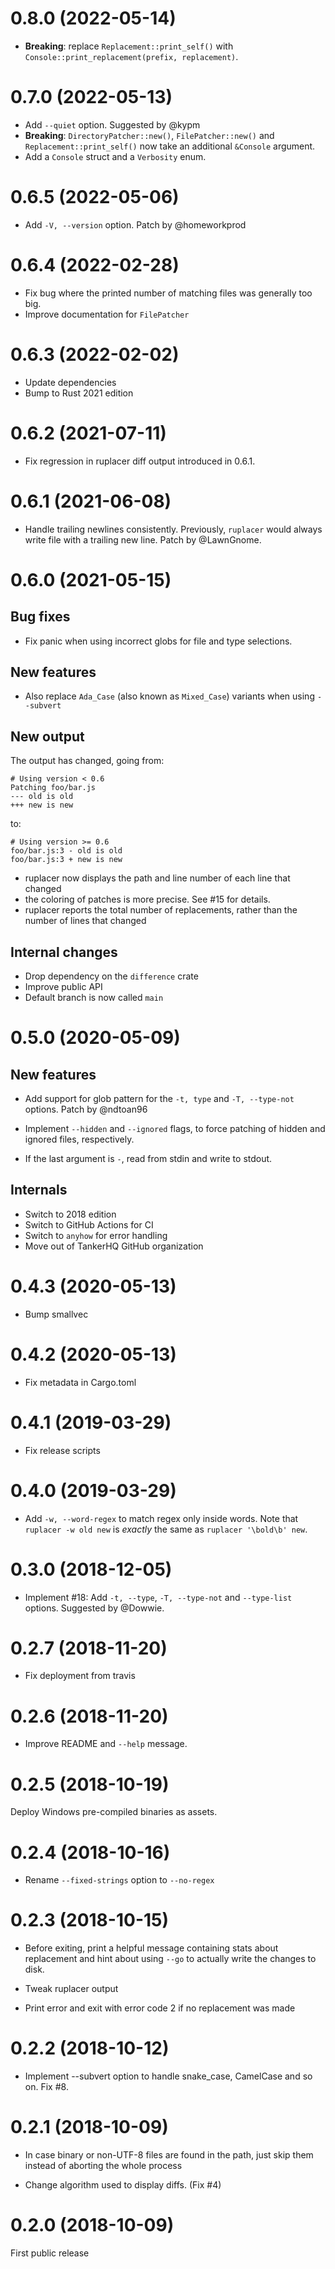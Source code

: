 # 0.8.0 (2022-05-14)

* **Breaking**: replace ``Replacement::print_self()`` with ``Console::print_replacement(prefix, replacement)``.


# 0.7.0 (2022-05-13)

* Add `--quiet` option. Suggested by @kypm
* **Breaking**: `DirectoryPatcher::new()`, `FilePatcher::new()` and
  `Replacement::print_self()` now take an additional `&Console`
  argument.
* Add a `Console` struct and a `Verbosity` enum.

# 0.6.5 (2022-05-06)

* Add `-V, --version` option. Patch by @homeworkprod

# 0.6.4 (2022-02-28)

* Fix bug where the printed number of matching files was generally too big.
* Improve documentation for `FilePatcher`

# 0.6.3 (2022-02-02)

* Update dependencies
* Bump to Rust 2021 edition

# 0.6.2 (2021-07-11)

* Fix regression in ruplacer diff output introduced in 0.6.1.

# 0.6.1 (2021-06-08)

* Handle trailing newlines consistently. Previously, `ruplacer` would
  always write file with a trailing new line. Patch by @LawnGnome.

# 0.6.0 (2021-05-15)

## Bug fixes

* Fix panic when using incorrect globs for file and type selections.

## New features

* Also replace `Ada_Case` (also known as `Mixed_Case`) variants when using `--subvert`

## New output

The output has changed, going from:
```
# Using version < 0.6
Patching foo/bar.js
--- old is old
+++ new is new
```

to:

```
# Using version >= 0.6
foo/bar.js:3 - old is old
foo/bar.js:3 + new is new
```
* ruplacer now displays the path and line number of each line that changed
* the coloring of patches is more precise. See #15 for details.
* ruplacer reports the total number of replacements, rather than the
  number of lines that changed

## Internal changes

* Drop dependency on the `difference` crate
* Improve public API
* Default branch is now called `main`

# 0.5.0 (2020-05-09)

## New features


* Add support for glob pattern for the `-t, type` and `-T, --type-not`
  options. Patch by @ndtoan96

* Implement `--hidden` and `--ignored` flags, to force patching of
  hidden and ignored files, respectively.

* If the last argument is `-`, read from stdin and write to stdout.

## Internals

* Switch to 2018 edition
* Switch to GitHub Actions for CI
* Switch to `anyhow` for error handling
* Move out of TankerHQ GitHub organization

# 0.4.3 (2020-05-13)

* Bump smallvec

# 0.4.2 (2020-05-13)

* Fix metadata in Cargo.toml

# 0.4.1 (2019-03-29)

* Fix release scripts

# 0.4.0 (2019-03-29)

* Add `-w, --word-regex` to match regex only inside words. Note that
  `ruplacer -w old new` is *exactly* the same as `ruplacer '\bold\b' new`.

# 0.3.0 (2018-12-05)

* Implement #18: Add `-t, --type`, `-T, --type-not` and `--type-list` options. Suggested by @Dowwie.

# 0.2.7 (2018-11-20)

* Fix deployment from travis

# 0.2.6 (2018-11-20)

* Improve README and `--help` message.

# 0.2.5 (2018-10-19)

Deploy Windows pre-compiled binaries as assets.

# 0.2.4 (2018-10-16)

* Rename `--fixed-strings` option to `--no-regex`

# 0.2.3 (2018-10-15)

* Before exiting, print a helpful message containing stats about replacement and hint about using `--go` to actually write the changes to disk.

* Tweak ruplacer output

* Print error and exit with error code 2 if no replacement was made

# 0.2.2 (2018-10-12)

* Implement --subvert option to handle snake_case, CamelCase and so on. Fix #8.

# 0.2.1 (2018-10-09)

* In case binary or non-UTF-8 files are found in the path, just skip them instead of
  aborting the whole process

* Change algorithm used to display diffs. (Fix #4)

# 0.2.0 (2018-10-09)

First public release
